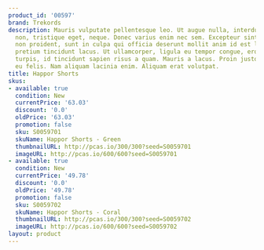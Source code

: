 ```yaml
---
product_id: '00597'
brand: Trekords
description: Mauris vulputate pellentesque leo. Ut augue nulla, interdum at, adipiscing
  non, tristique eget, neque. Donec varius enim nec sem. Excepteur sint occaecat cupidatat
  non proident, sunt in culpa qui officia deserunt mollit anim id est laborum.Curabitur
  pretium tincidunt lacus. Ut ullamcorper, ligula eu tempor congue, eros est euismod
  turpis, id tincidunt sapien risus a quam. Mauris a lacus. Proin justo. Curabitur
  eu felis. Nam aliquam lacinia enim. Aliquam erat volutpat.
title: Happor Shorts
skus:
- available: true
  condition: New
  currentPrice: '63.03'
  discount: '0.0'
  oldPrice: '63.03'
  promotion: false
  sku: S0059701
  skuName: Happor Shorts - Green
  thumbnailURL: http://pcas.io/300/300?seed=S0059701
  imageURL: http://pcas.io/600/600?seed=S0059701
- available: true
  condition: New
  currentPrice: '49.78'
  discount: '0.0'
  oldPrice: '49.78'
  promotion: false
  sku: S0059702
  skuName: Happor Shorts - Coral
  thumbnailURL: http://pcas.io/300/300?seed=S0059702
  imageURL: http://pcas.io/600/600?seed=S0059702
layout: product
---
```

